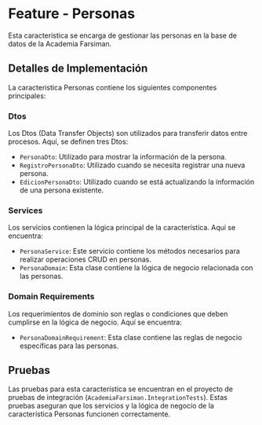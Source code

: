 # Feature - Personas

Esta característica se encarga de gestionar las personas en la base de datos de la Academia Farsiman.

## Detalles de Implementación

La característica Personas contiene los siguientes componentes principales:

### Dtos

Los Dtos (Data Transfer Objects) son utilizados para transferir datos entre procesos. Aquí, se definen tres Dtos:

- `PersonaDto`: Utilizado para mostrar la información de la persona.
- `RegistroPersonaDto`: Utilizado cuando se necesita registrar una nueva persona.
- `EdicionPersonaDto`: Utilizado cuando se está actualizando la información de una persona existente.

### Services

Los servicios contienen la lógica principal de la característica. Aquí se encuentra:

- `PersonaService`: Este servicio contiene los métodos necesarios para realizar operaciones CRUD en personas.
- `PersonaDomain`: Esta clase contiene la lógica de negocio relacionada con las personas.

### Domain Requirements

Los requerimientos de dominio son reglas o condiciones que deben cumplirse en la lógica de negocio. Aquí se encuentra:

- `PersonaDomainRequirement`: Esta clase contiene las reglas de negocio específicas para las personas.

## Pruebas

Las pruebas para esta característica se encuentran en el proyecto de pruebas de integración (`AcademiaFarsiman.IntegrationTests`). Estas pruebas aseguran que los servicios y la lógica de negocio de la característica Personas funcionen correctamente.
